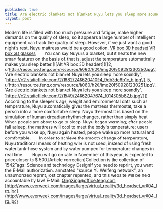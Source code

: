 ```yaml
---
published: true
title: Are electric blankets not blanket Nuyu lets you sleep more soundly
layout: post
---
```

Modern life is filled with too much pressure and fatigue, make higher demands on the quality of sleep, so it appears a large number of intelligent equipment can track the quality of sleep. However, if we just want a good night\'s rest, Nuyu mattress would be a good option. [VR box 3D headset](http://www.everweek.com/vr-box-virtual-reality-headset-for-smart-phone-p-2838.html) [VR box 3D glasses](http://www.purevolume.com/smartwatch38526/posts/12874350/New+Surface+Pro+4+Type+Cover+fingerprint+recognition)　　You can say Nuyu is a blanket, but it heats the new smart features on the basis of, that is, adjust the temperature automatically makes you sleep better.[![Alt VR box 3D headset]([[2, u\'http://resource.feng.com/resource/h060/h20/img201509281230250.jpg\', \'Are electric blankets not blanket Nuyu lets you sleep more soundly\', \'https://c2.staticflickr.com/2/1682/24862041094_9db3dc6b1c_b.jpg\'], [5, u\'http://resource.feng.com/resource/h060/h20/img201509281230251.jpg\', \'Are electric blankets not blanket Nuyu lets you sleep more soundly\', \'https://c2.staticflickr.com/2/1549/24862047674_f014605b87_b.jpg\']])](http://www.everweek.com/vr-box-virtual-reality-headset-for-smart-phone-p-2838.html)　　According to the sleeper\'s age, weight and environmental data such as temperature, Nuyu automatically gives the mattress thermostat, take a person into a more comfortable sleep. Nuyu thermostat is based on the simulation of human circadian rhythm changes, rather than simply heat. When people are about to go to sleep, Nuyu began warming; after people fall asleep, the mattress will cool to meet the body\'s temperature; users before you wake up, Nuyu again heated, people wake up more natural and comfortable.　　In order to achieve the smooth change of temperature, Nuyu traditional means of heating wire is not used, instead of using fresh water tank-hose system and by water pumped for temperature changes in real time.　　Nuyu will go on sale in November of this year, is expected to price closer to $ 500.[Article correction]Collection is the collection of 1542Tags: Science and technology DesignIf you need to reprint, you want the E-Mail authorization. annotated \"source Yu Weifeng network\", an unauthorized reprint, lost chapter reprinted, and this website will be held accountable by law! E-Mail: QingXing@office.feng.com [http://www.everweek.com/images/large/virtual_reality/3d_headset_vr004_lrg.jpg](http://www.everweek.com/images/large/virtual_reality/3d_headset_vr004_lrg.jpg)